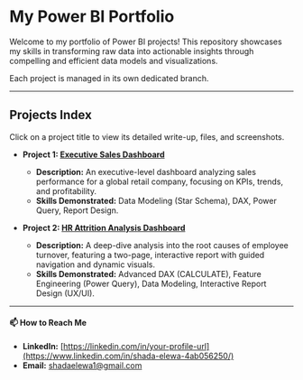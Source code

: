 # My Power BI Portfolio

Welcome to my portfolio of Power BI projects! This repository showcases my skills in transforming raw data into actionable insights through compelling and efficient data models and visualizations.

Each project is managed in its own dedicated branch.

---

## Projects Index

Click on a project title to view its detailed write-up, files, and screenshots.

*   **Project 1: [Executive Sales Dashboard](https://github.com/ShadaElewa/powerbi_projects/tree/sales-dashboard)**
    *   **Description:** An executive-level dashboard analyzing sales performance for a global retail company, focusing on KPIs, trends, and profitability.
    *   **Skills Demonstrated:** Data Modeling (Star Schema), DAX, Power Query, Report Design.

*   **Project 2: [HR Attrition Analysis Dashboard]((https://github.com/ShadaElewa/powerbi_projects/tree/hr-attrition-analysis))** 
    *   **Description:** A deep-dive analysis into the root causes of employee turnover, featuring a two-page, interactive report with guided navigation and dynamic visuals.
    *   **Skills Demonstrated:** Advanced DAX (CALCULATE), Feature Engineering (Power Query), Data Modeling, Interactive Report Design (UX/UI).

---

#### 📫 How to Reach Me

*   **LinkedIn:** [https://linkedin.com/in/your-profile-url](https://www.linkedin.com/in/shada-elewa-4ab056250/)
*   **Email:**  [shadaelewa1@gmail.com](mailto:shadaelewa1@gmail.com)
